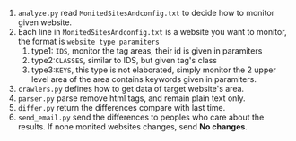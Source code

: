 1. `analyze.py` read `MonitedSitesAndconfig.txt` to decide how to monitor given website.
2. Each line in `MonitedSitesAndconfig.txt` is a website you want to monitor, the format is `website type paramiters`
   1. type1: `IDS`, monitor the tag areas, their id is given in paramiters
   2. type2:`CLASSES`, similar to IDS, but given tag's class
   3. type3:`KEYS`, this type is not elaborated, simply monitor the 2 upper level area of the area contains keywords given in paramiters.
3. `crawlers.py` defines how to get data of target website's area.
4. `parser.py` parse remove html tags, and remain plain text only.
5. `differ.py` return the differences compare with last time. 
6. `send_email.py` send the differences to peoples who care about the results. If none monited websites changes, send **No changes**.